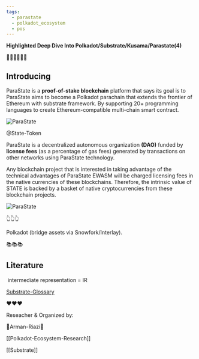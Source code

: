 ```yaml
---
tags:
  - parastate
  - polkadot_ecosystem
  - pos
---
```

**Highlighted Deep Dive Into Polkadot/Substrate/Kusama/Parastate(4)**

👩‍🏫👩‍🏫👩‍🏫

## Introducing

ParaState is a **proof-of-stake blockchain** platform that says its goal is to ParaState aims to become a Polkadot parachain that extends the frontier of Ethereum with substrate framework. By supporting 20+ programming languages to create Ethereum-compatible multi-chain smart contract.

![ParaState](https://cdn.rcimg.net/arman-riazi-science/3b3da967/40ba9fc24ab6110b7f3ab9a155a8492f.png)



@State-Token

ParaState is a decentralized autonomous organization **(DAO)** funded by **license fees** (as a percentage of gas fees) generated by transactions on other networks using ParaState technology.

Any blockchain project that is interested in taking advantage of the technical advantages of ParaState EWASM will be charged licensing fees in the native currencies of these blockchains. Therefore, the intrinsic value of STATE is backed by a basket of native cryptocurrencies from these blockchain projects.

![ParaState](https://cdn.rcimg.net/arman-riazi-science/3b3da967/4d0e1bddbca57e366a975b621e78e9f1.png)

👆👆👆

Polkadot (bridge assets via Snowfork/Interlay).

📚📚📚

## Literature

 intermediate representation = IR

[Substrate-Glossary](https://docs.substrate.io/v3/getting-started/glossary/)

❤️❤️❤️

Reseacher & Organized by:

🙏Arman-Riazi🤝 

[[Polkadot-Ecosystem-Research]]

[[Substrate]]


 

 

 

 

